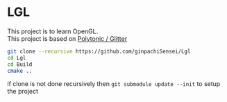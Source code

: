 # LGL

This project is to learn OpenGL.<br>
This project is based on [Polytonic /
Glitter](https://github.com/Polytonic/Glitter)

```bash
git clone --recursive https://github.com/ginpachiSensei/Lgl
cd Lgl
cd Build
cmake ..
```

if clone is not done recursively then `git submodule update --init` to setup the project
